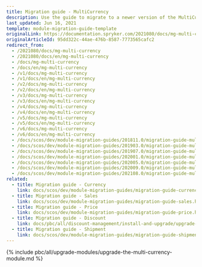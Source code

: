 ```yaml
---
title: Migration guide - MultiCurrency
description: Use the guide to migrate to a newer version of the MultiCurrency module.
last_updated: Jun 16, 2021
template: module-migration-guide-template
originalLink: https://documentation.spryker.com/2021080/docs/mg-multi-currency
originalArticleId: 95dd322c-44ae-476b-8587-7773565cafc2
redirect_from:
  - /2021080/docs/mg-multi-currency
  - /2021080/docs/en/mg-multi-currency
  - /docs/mg-multi-currency
  - /docs/en/mg-multi-currency
  - /v1/docs/mg-multi-currency
  - /v1/docs/en/mg-multi-currency
  - /v2/docs/mg-multi-currency
  - /v2/docs/en/mg-multi-currency
  - /v3/docs/mg-multi-currency
  - /v3/docs/en/mg-multi-currency
  - /v4/docs/mg-multi-currency
  - /v4/docs/en/mg-multi-currency
  - /v5/docs/mg-multi-currency
  - /v5/docs/en/mg-multi-currency
  - /v6/docs/mg-multi-currency
  - /v6/docs/en/mg-multi-currency
  - /docs/scos/dev/module-migration-guides/201811.0/migration-guide-multi-currency.html
  - /docs/scos/dev/module-migration-guides/201903.0/migration-guide-multi-currency.html
  - /docs/scos/dev/module-migration-guides/201907.0/migration-guide-multi-currency.html
  - /docs/scos/dev/module-migration-guides/202001.0/migration-guide-multi-currency.html
  - /docs/scos/dev/module-migration-guides/202005.0/migration-guide-multi-currency.html
  - /docs/scos/dev/module-migration-guides/202009.0/migration-guide-multi-currency.html
  - /docs/scos/dev/module-migration-guides/202108.0/migration-guide-multi-currency.html
related:
  - title: Migration guide - Currency
    link: docs/scos/dev/module-migration-guides/migration-guide-currency.html
  - title: Migration guide - Sales
    link: docs/scos/dev/module-migration-guides/migration-guide-sales.html
  - title: Migration guide - Price
    link: docs/scos/dev/module-migration-guides/migration-guide-price.html
  - title: Migration guide - Discount
    link: docs/pbc/all/discount-management/install-and-upgrade/upgrade-the-discount-module.html
  - title: Migration guide - Shipment
    link: docs/scos/dev/module-migration-guides/migration-guide-shipment.html
---
```


{% include pbc/all/upgrade-modules/upgrade-the-multi-currency-module.md %} <!-- To edit, see /_includes/pbc/all/upgrade-modules/upgrade-the-multi-currency-module.md -->
